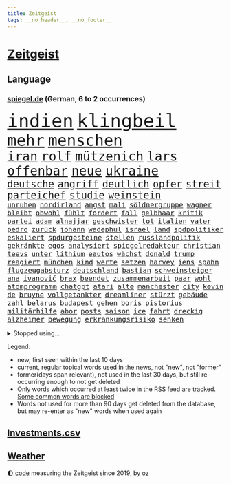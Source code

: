 ```yaml
---
title: Zeitgeist
tags: __no_header__, __no_footer__
---
```


# [Zeitgeist](https://oliz.io/zeitgeist/)

## Language

<h3><a href="https://www.spiegel.de" target="_blank">spiegel.de</a> (German, 6 to 2 occurrences)</h3>
<p style="font-family:monospace">
<span style="font-size:32pt"><a href="news_links.html#indien" class="current">indien</a></span>
<span style="font-size:32pt"><a href="news_links.html#klingbeil" class="current">klingbeil</a></span>
<br>
<span style="font-size:27pt"><a href="news_links.html#mehr" class="current">mehr</a></span>
<span style="font-size:27pt"><a href="news_links.html#menschen" class="current">menschen</a></span>
<br>
<span style="font-size:22pt"><a href="news_links.html#iran" class="current">iran</a></span>
<span style="font-size:22pt"><a href="news_links.html#rolf" class="current">rolf</a></span>
<span style="font-size:22pt"><a href="news_links.html#mützenich" class="current">mützenich</a></span>
<span style="font-size:22pt"><a href="news_links.html#lars" class="current">lars</a></span>
<span style="font-size:22pt"><a href="news_links.html#offenbar" class="current">offenbar</a></span>
<span style="font-size:22pt"><a href="news_links.html#neue" class="current">neue</a></span>
<span style="font-size:22pt"><a href="news_links.html#ukraine" class="current">ukraine</a></span>
<br>
<span style="font-size:17pt"><a href="news_links.html#deutsche" class="current">deutsche</a></span>
<span style="font-size:17pt"><a href="news_links.html#angriff" class="current">angriff</a></span>
<span style="font-size:17pt"><a href="news_links.html#deutlich" class="current">deutlich</a></span>
<span style="font-size:17pt"><a href="news_links.html#opfer" class="current">opfer</a></span>
<span style="font-size:17pt"><a href="news_links.html#streit" class="current">streit</a></span>
<span style="font-size:17pt"><a href="news_links.html#parteichef" class="current">parteichef</a></span>
<span style="font-size:17pt"><a href="news_links.html#studie" class="current">studie</a></span>
<span style="font-size:17pt"><a href="news_links.html#weinstein" class="current">weinstein</a></span>
<br>
<span style="font-size:12pt"><a href="news_links.html#unruhen" class="current">unruhen</a></span>
<span style="font-size:12pt"><a href="news_links.html#nordirland" class="current">nordirland</a></span>
<span style="font-size:12pt"><a href="news_links.html#angst" class="current">angst</a></span>
<span style="font-size:12pt"><a href="news_links.html#mali" class="new">mali</a></span>
<span style="font-size:12pt"><a href="news_links.html#söldnergruppe" class="new">söldnergruppe</a></span>
<span style="font-size:12pt"><a href="news_links.html#wagner" class="current">wagner</a></span>
<span style="font-size:12pt"><a href="news_links.html#bleibt" class="current">bleibt</a></span>
<span style="font-size:12pt"><a href="news_links.html#obwohl" class="current">obwohl</a></span>
<span style="font-size:12pt"><a href="news_links.html#fühlt" class="current">fühlt</a></span>
<span style="font-size:12pt"><a href="news_links.html#fordert" class="current">fordert</a></span>
<span style="font-size:12pt"><a href="news_links.html#fall" class="current">fall</a></span>
<span style="font-size:12pt"><a href="news_links.html#gelbhaar" class="current">gelbhaar</a></span>
<span style="font-size:12pt"><a href="news_links.html#kritik" class="current">kritik</a></span>
<span style="font-size:12pt"><a href="news_links.html#partei" class="current">partei</a></span>
<span style="font-size:12pt"><a href="news_links.html#adam" class="current">adam</a></span>
<span style="font-size:12pt"><a href="news_links.html#alnajjar" class="new">alnajjar</a></span>
<span style="font-size:12pt"><a href="news_links.html#geschwister" class="current">geschwister</a></span>
<span style="font-size:12pt"><a href="news_links.html#tot" class="current">tot</a></span>
<span style="font-size:12pt"><a href="news_links.html#italien" class="current">italien</a></span>
<span style="font-size:12pt"><a href="news_links.html#vater" class="current">vater</a></span>
<span style="font-size:12pt"><a href="news_links.html#pedro" class="current">pedro</a></span>
<span style="font-size:12pt"><a href="news_links.html#zurück" class="current">zurück</a></span>
<span style="font-size:12pt"><a href="news_links.html#johann" class="current">johann</a></span>
<span style="font-size:12pt"><a href="news_links.html#wadephul" class="current">wadephul</a></span>
<span style="font-size:12pt"><a href="news_links.html#israel" class="current">israel</a></span>
<span style="font-size:12pt"><a href="news_links.html#land" class="current">land</a></span>
<span style="font-size:12pt"><a href="news_links.html#spdpolitiker" class="current">spdpolitiker</a></span>
<span style="font-size:12pt"><a href="news_links.html#eskaliert" class="current">eskaliert</a></span>
<span style="font-size:12pt"><a href="news_links.html#spdurgesteine" class="new">spdurgesteine</a></span>
<span style="font-size:12pt"><a href="news_links.html#stellen" class="current">stellen</a></span>
<span style="font-size:12pt"><a href="news_links.html#russlandpolitik" class="new">russlandpolitik</a></span>
<span style="font-size:12pt"><a href="news_links.html#gekränkte" class="new">gekränkte</a></span>
<span style="font-size:12pt"><a href="news_links.html#egos" class="new">egos</a></span>
<span style="font-size:12pt"><a href="news_links.html#analysiert" class="current">analysiert</a></span>
<span style="font-size:12pt"><a href="news_links.html#spiegelredakteur" class="current">spiegelredakteur</a></span>
<span style="font-size:12pt"><a href="news_links.html#christian" class="current">christian</a></span>
<span style="font-size:12pt"><a href="news_links.html#teevs" class="current">teevs</a></span>
<span style="font-size:12pt"><a href="news_links.html#unter" class="current">unter</a></span>
<span style="font-size:12pt"><a href="news_links.html#lithium" class="current">lithium</a></span>
<span style="font-size:12pt"><a href="news_links.html#eautos" class="current">eautos</a></span>
<span style="font-size:12pt"><a href="news_links.html#wächst" class="current">wächst</a></span>
<span style="font-size:12pt"><a href="news_links.html#donald" class="current">donald</a></span>
<span style="font-size:12pt"><a href="news_links.html#trump" class="current">trump</a></span>
<span style="font-size:12pt"><a href="news_links.html#reagiert" class="current">reagiert</a></span>
<span style="font-size:12pt"><a href="news_links.html#münchen" class="current">münchen</a></span>
<span style="font-size:12pt"><a href="news_links.html#kind" class="current">kind</a></span>
<span style="font-size:12pt"><a href="news_links.html#werte" class="current">werte</a></span>
<span style="font-size:12pt"><a href="news_links.html#setzen" class="current">setzen</a></span>
<span style="font-size:12pt"><a href="news_links.html#harvey" class="current">harvey</a></span>
<span style="font-size:12pt"><a href="news_links.html#jens" class="current">jens</a></span>
<span style="font-size:12pt"><a href="news_links.html#spahn" class="current">spahn</a></span>
<span style="font-size:12pt"><a href="news_links.html#flugzeugabsturz" class="current">flugzeugabsturz</a></span>
<span style="font-size:12pt"><a href="news_links.html#deutschland" class="current">deutschland</a></span>
<span style="font-size:12pt"><a href="news_links.html#bastian" class="new">bastian</a></span>
<span style="font-size:12pt"><a href="news_links.html#schweinsteiger" class="new">schweinsteiger</a></span>
<span style="font-size:12pt"><a href="news_links.html#ana" class="current">ana</a></span>
<span style="font-size:12pt"><a href="news_links.html#ivanović" class="new">ivanović</a></span>
<span style="font-size:12pt"><a href="news_links.html#brax" class="new">brax</a></span>
<span style="font-size:12pt"><a href="news_links.html#beendet" class="current">beendet</a></span>
<span style="font-size:12pt"><a href="news_links.html#zusammenarbeit" class="current">zusammenarbeit</a></span>
<span style="font-size:12pt"><a href="news_links.html#paar" class="current">paar</a></span>
<span style="font-size:12pt"><a href="news_links.html#wohl" class="current">wohl</a></span>
<span style="font-size:12pt"><a href="news_links.html#atomprogramm" class="current">atomprogramm</a></span>
<span style="font-size:12pt"><a href="news_links.html#chatgpt" class="current">chatgpt</a></span>
<span style="font-size:12pt"><a href="news_links.html#atari" class="new">atari</a></span>
<span style="font-size:12pt"><a href="news_links.html#alte" class="current">alte</a></span>
<span style="font-size:12pt"><a href="news_links.html#manchester" class="current">manchester</a></span>
<span style="font-size:12pt"><a href="news_links.html#city" class="current">city</a></span>
<span style="font-size:12pt"><a href="news_links.html#kevin" class="current">kevin</a></span>
<span style="font-size:12pt"><a href="news_links.html#de" class="current">de</a></span>
<span style="font-size:12pt"><a href="news_links.html#bruyne" class="current">bruyne</a></span>
<span style="font-size:12pt"><a href="news_links.html#vollgetankter" class="new">vollgetankter</a></span>
<span style="font-size:12pt"><a href="news_links.html#dreamliner" class="new">dreamliner</a></span>
<span style="font-size:12pt"><a href="news_links.html#stürzt" class="current">stürzt</a></span>
<span style="font-size:12pt"><a href="news_links.html#gebäude" class="current">gebäude</a></span>
<span style="font-size:12pt"><a href="news_links.html#zahl" class="current">zahl</a></span>
<span style="font-size:12pt"><a href="news_links.html#belarus" class="current">belarus</a></span>
<span style="font-size:12pt"><a href="news_links.html#budapest" class="current">budapest</a></span>
<span style="font-size:12pt"><a href="news_links.html#gehen" class="current">gehen</a></span>
<span style="font-size:12pt"><a href="news_links.html#boris" class="current">boris</a></span>
<span style="font-size:12pt"><a href="news_links.html#pistorius" class="current">pistorius</a></span>
<span style="font-size:12pt"><a href="news_links.html#militärhilfe" class="new">militärhilfe</a></span>
<span style="font-size:12pt"><a href="news_links.html#abor" class="current">abor</a></span>
<span style="font-size:12pt"><a href="news_links.html#posts" class="current">posts</a></span>
<span style="font-size:12pt"><a href="news_links.html#saison" class="current">saison</a></span>
<span style="font-size:12pt"><a href="news_links.html#ice" class="current">ice</a></span>
<span style="font-size:12pt"><a href="news_links.html#fahrt" class="current">fahrt</a></span>
<span style="font-size:12pt"><a href="news_links.html#dreckig" class="new">dreckig</a></span>
<span style="font-size:12pt"><a href="news_links.html#alzheimer" class="current">alzheimer</a></span>
<span style="font-size:12pt"><a href="news_links.html#bewegung" class="current">bewegung</a></span>
<span style="font-size:12pt"><a href="news_links.html#erkrankungsrisiko" class="new">erkrankungsrisiko</a></span>
<span style="font-size:12pt"><a href="news_links.html#senken" class="current">senken</a></span>
</p>
<details>
<summary>Stopped using...</summary>
<p class="former" style="font-size:12pt">
linie(1695) arbeitete(1694) richten(1694) antreten(1693) arbeitsplatz(1692) italiens(1692) positionen(1692) privaten(1692) st(1692) verteilt(1692) geändert(1691) geholt(1690) bedenken(1689) beschluss(1689) doppelt(1689) gastgeber(1689) gelassen(1689) geschlossen(1689) rufen(1689) schatten(1689) villa(1689) also(1688) besetzt(1688) einstieg(1688) geflüchteten(1688) geliefert(1688) hört(1688) morgen(1688) planen(1688) reichte(1688) überwinden(1688) gas(1687) hätten(1687) kurzfristig(1687) lösen(1687) spott(1687) zeugen(1687) 2016(1686) entschädigung(1686) favoriten(1686) reformen(1686) rest(1686) sinnvoll(1686) suchen(1686) autobahn(1685) bundesweit(1685) erbe(1685) hinaus(1685) hinterlassen(1685) jedem(1685) skandal(1685) smartphone(1685) usamerikaner(1685) abstimmen(1684) radikale(1684) signal(1684) verpassen(1684) zeitweise(1684) 10000(1683) ausbau(1683) heftig(1683) rät(1683) solidarität(1683) unterschiedlich(1683) krank(1682) meinem(1682) sichern(1682) aufsehen(1681) regen(1681) versprochen(1681) appell(1680) fußballer(1680) hotels(1680) hubertus(1680) lief(1680) remis(1680) richtet(1680) stoßen(1680) folgte(1679) inszeniert(1679) profitiert(1679) längere(1678) veranstalter(1678) geschäftsführer(1677) argentinien(1676) körperverletzung(1675) porsche(1674) republik(1674) taliban(1674) weckt(1674) berater(1673) enden(1672) möglicherweise(1672) gering(1671) jüngere(1670) landete(1670) großem(1669) rechtzeitig(1669) auflagen(1667) spannungen(1667) katholischen(1666) favorit(1663) cduchef(1662) stürzen(1661) wendet(1660) aussehen(1659) automatisch(1659) informiert(1655) abstieg(1653) bangen(1653) schützt(1649) möglichkeiten(1648) staatlichen(1642) karlsruhe(1634) sammeln(1629) maschinen(1621) sachen(1614) langjährige(1582) investor(1514) krieges(1464) vorsicht(1449) jahresende(1447) zugestimmt(1403) umkämpften(1380) gestern(1379) nfl(1337) eingeführt(1327) militärischen(1279) tradition(1276) faeser(1245) nancy(1245) gefechte(1240) spielern(1221) emotionalen(1205) flughäfen(1198) brandenburger(1169) 48(1142) ausstieg(1138) regieren(1121) umstände(1120) gefällt(1110) libanon(1093) trans(1058) dach(1041) durchs(1018) überreste(999) einsamkeit(976) staatsanwalt(964) ulm(930) steigern(898) kieler(887) mag(880) überschritten(880) kongo(879) emotionale(871) aussieht(870) erleidet(868) sachsens(867) openai(853) vorstandschef(849) leon(847) freiwillige(846) unruhe(832) brauche(829) panik(828) spiegelreport(814) gala(812) höhepunkt(808) fakten(807) rio(806) älteren(801) wiederwahl(789) erforscht(758) küche(744) 9(735) pilot(734) beruft(725) ford(724) sandra(718) erkennt(717) verriet(709) obersten(703) auflösung(699) überlegen(698) rechtsruck(696) stellenabbau(695) afdpolitiker(684) hunde(681) vormittag(677) gedreht(653) genossen(653) torwart(653) pauli(652) chancenlos(650) stoppte(649) kandidiert(648) dauerte(640) fraktion(636) ausbruch(607) 43(600) management(600) besetzung(599) kundgebungen(596) version(596) lahmgelegt(594) taugen(588) gazastreifens(581) beschuldigte(556) beyoncé(552) erfahrung(548) magic(547) ehepaar(546) geheimnisse(544) figur(543) großstädten(537) mindestlohn(531) stuttgarter(526) aufstellen(525) anhebung(524) grundgesetz(515) zeitalter(514) 28(513) oma(513) verkünden(513) grande(512) cdu/csu(495) anthony(494) audi(492) schritten(491) südkoreanischen(489) sap(487) ausgang(480) piloten(480) dreharbeiten(479) 160(478) zweieinhalb(474) anforderungen(465) blau(455) unmöglich(455) 17jähriger(454) mitspieler(452) riesiger(451) kostenlosen(450) rheinmetall(448) falschinformationen(447) sitze(447) major(444) rihanna(444) marihuana(438) bodo(432) alec(430) baldwin(430) vertritt(430) balkon(421) ernannt(417) thyssenkrupp(415) bekannter(413) empfinden(413) leidenschaft(408) ursachen(408) kirchen(407) oberster(407) verspielt(399) zahlreicher(399) verunsichert(398) wittert(396) handwerk(394) protokoll(389) vorstellung(389) normalität(388) verbessert(385) erdgas(382) besuchte(381) leitete(379) perfekt(378) späten(377) reiz(374) reus(372) polarisiert(371) übel(368) flick(367) hansi(367) wahlergebnis(367) weltkriegs(365) eingesperrt(358) grand(355) regierungspartei(352) nervös(346) lügt(345) magie(344) geschäftsmann(343) indische(342) alliierten(337) häusliche(337) zeitplan(336) gefangen(332) jemandem(332) kümmern(332) verstärken(331) arabische(329) strebt(329) medikamente(325) kuriosen(324) verfügbar(324) kandidieren(319) homeoffice(318) stabilität(318) jährlich(316) katzen(316) wahlerfolg(312) café(311) spdabgeordneter(307) zentrales(305) abbrechen(300) regierungsbildung(300) sprengstoff(300) schwach(298) berechnet(297) metropolen(294) elbe(292) kriege(290) rufe(289) vertretern(288) betriebsrat(287) ausreise(286) kürzungen(286) frontal(283) brandanschlägen(282) erleichtern(280) reichlich(280) venezuelas(280) karlsruher(278) unabhängigkeit(277) ausgetauscht(275) flüchtet(272) echt(271) anhängern(270) bauarbeiten(268) aken(265) beweis(265) nachhaltig(265) winkt(263) biografie(262) parallelen(262) eilig(261) baku(260) holstein(259) 007(258) legendären(257) trost(257) eingestuft(256) gebraucht(255) angeschossen(253) commerzbank(252) doku(251) bruchteil(250) spiegelrecherchen(249) 71(247) aleksandar(247) festgehalten(247) thriller(247) aufeinandertreffen(246) begrüßt(245) gescheiterten(244) erholung(243) einkaufen(242) unicredit(240) ausgerichtet(239) eingeliefert(237) räumte(237) unbeeindruckt(237) nachlesen(236) strohe(235) söhne(232) mohamed(230) adhs(229) minderheit(229) liveticker(228) vertraute(228) zulasten(228) drastischen(226) frische(226) superkraft(226) einmischung(224) flugobjekte(224) bewerber(222) houston(220) bundesparteitag(219) option(218) gebäuden(217) rb(217) sprüchen(217) vereint(215) regierungschefs(214) fragt(213) apokalypse(212) busse(212) humanitärer(212) einwanderer(211) flutkatastrophe(209) vereine(209) wachsenden(208) tobias(207) kategorien(206) veranlasste(201) nordkoreanische(200) kurdische(199) unfällen(199) coup(198) soccer(198) erschienen(197) mexico(196) titelgewinn(196) ausstellung(194) ausländischer(193) hamburgs(193) justizministerium(190) zuschüsse(190) empfangen(189) zielscheibe(189) solange(188) runden(187) bürgerkriegsland(186) ansprache(185) verstanden(185) installieren(184) mobile(184) kommendes(183) smartwatch(183) kaiserslautern(182) kommissarin(182) wirtschaftsweise(182) fire(181) postet(180) vermuten(180) antritt(179) kunststück(178) gestorbenen(177) vergangenes(177) vertrauten(177) begehrt(175) betreuung(175) wiese(175) australiens(174) oscarpreisträger(173) zeitnah(173) akuter(172) männlichen(172) rituale(172) vorsorgen(172) besonderer(169) konklave(169) patientenakte(169) erinnerte(168) extra(168) janeiro(168) kardinal(168) traurig(168) altkanzlerin(166) marsalek(165) pius(165) wahrnehmen(163) mobilen(162) fortsetzen(161) regierenden(161) sportchef(161) würdig(161) netzentgelte(160) preisunterschied(160) gefolgt(159) spurensuche(159) blockt(158) sage(157) verzicht(157) ausnahmen(156) rassistisches(156) psychisch(155) flagge(154) abschaffung(153) denkwürdige(153) kaiser(153) zueinander(153) schmuggel(152) selbstständige(152) befreundet(151) ei(151) erinnerungslücken(151) ordnung(151) pfefferspray(151) stille(151) fehlten(150) stollen(150) aufständische(149) bulgarien(149) community(149) ticken(149) schwerem(148) übersetzer(148) abstiegskampf(147) abwarten(147) digitales(147) getränke(145) nissan(145) motto(144) verpacken(144) exwirecardvorstand(143) atomkraft(142) elektronischen(142) physiker(142) batteriehersteller(141) bewertung(141) exminister(141) kidman(141) melnyk(141) topform(141) traumtor(141) gläubigen(140) todesfahrt(140) dialog(139) kapitulation(139) rennfahrers(139) schnitzer(139) ämter(139) insolvenzverfahren(138) gegenspieler(137) grippe(136) juristische(136) umbenennen(136) anfangen(135) schlüsselspieler(135) solaranlagen(135) abzocke(134) eupolitiker(134) rücksicht(134) bewegte(132) bella(131) gates(131) bewaffneten(130) bewegtes(130) gekostet(130) gewöhnen(130) ramsey(130) dicken(129) privileg(129) wohnort(129) dänemarks(128) einführung(128) lehrern(128) traumata(128) übernommen(128) freistellung(126) supermarktkasse(126) umlauf(126) veränderte(126) kapern(125) selbstversuch(125) w(125) getrennte(124) rechtspopulismus(123) übereinander(123) häuslicher(122) paypal(122) spdmann(122) uk(122) vučić(122) skandalen(121) gentleman(120) powell(120) spioniert(120) eifel(119) plakate(118) unterlagen(118) außenhandel(116) totes(116) vierter(116) bombe(115) gereicht(115) inne(114) linkenchef(114) pakistanische(113) verhängten(113) boom(112) chile(112) echo(112) offizielles(112) unterlief(112) zettel(112) importverbot(111) siegte(111) spitzen(111) auffälliger(110) carney(110) gewissen(110) gibson(110) internationales(110) pakistans(110) aufmarsch(109) blog(109) medwedew(109) sammelklage(109) taskforce(109) chilenischen(108) 34jährige(107) direktorin(107) millionenfach(107) vize(107) aufstiegsrennen(106) begrenzung(106) kanzleramtschef(106) luise(105) experimentiert(104) verstrickt(104) importieren(103) sicherheitsrat(103) sauber(102) tanzt(102) fossile(101) dächer(100) erlösung(100) fingerabdrücke(100) frühstück(100) prioritäten(100) timothy(100) protestwelle(99) durchbricht(98) fedchef(98) jerome(98) laptop(98) lng(98) verhältnisse(98) verzeichnen(98) ankara(97) flüssigerdgas(97) abweichler(96) angegangen(96) maßstab(95) rosen(95) zugenommen(95) beschießen(94) utah(94) dunklen(93) emotional(93) geheimnisvolle(92) ramelow(92) rohstoffdeal(92) rsf(92) wimbledon(92) berechnen(91) gazakonflikt(91) gewählte(91) kappt(91) adactest(90) out(90) rechtfertigt(90) relegationsplatz(90) reservisten(90) verschlanken(90) befund(89) billigware(89) drakonischen(89) marktlücke(89) ökonomischen(89) überraschendes(89) 70000(88) raumsonde(88) tu(88) unklarheit(88) überraschen(88) afdeuropaabgeordnete(87) begrenzen(87) bystron(87) ehrenpräsident(87) einfuhr(87) einschätzen(87) löscharbeiten(87) petr(87) shows(87) strikt(87) verübt(87) widerlich(87) 68jährige(86) arbeitskraft(86) darfur(86) bündnisse(85) krempelt(85) souveräner(85) stammsitz(85) expertinnen(84) fraktionsvorsitzende(84) hindurch(84) leverkusens(84) salzburg(84) schockierte(84) tunnel(84) bestritten(83) fazit(83) gescheiterter(83) grundordnung(83) trauung(83) verhandlungstisch(83) 25jähriger(82) ausreisen(82) bp(82) perth(82) ukrainekurs(82) verblüffend(82) hochrangiger(81) rentenniveau(81) ressourcen(81) schreiten(81) swinton(81) tana(81) tilda(81) albanese(80) debütalbum(80) freiheitlichdemokratische(80) g(80) minen(80) salford(80) strukturen(80) systems(80) umzug(80) ausgangsposition(79) bulgarische(79) fantastische(79) großzügiger(79) personengruppe(79) saisonende(79) sowjetunion(79) uganda(79) venus(79) 115(78) beigeschmack(78) gesamtes(78) if(78) kigenerierte(78) rekonstruiert(78) tribüne(78) flüssigkeit(77) gesundheitlicher(77) oberhaupt(77) unberechenbar(77) a$ap(76) billige(76) chinageschäft(76) erneuerte(76) gratulierte(76) groben(76) labore(76) ladenkasse(76) rocky(76) usrapper(76) vergebens(76) wachen(76) wahlbeteiligung(76) leistungen(75) todesursache(75) arbeiterpartei(74) atlético(74) gegenreaktion(74) luftballons(74) täteropferumkehr(74) versöhnung(74) abiturienten(73) detmold(73) kopfverletzungen(73) wählbar(73) beteiligte(72) entwicklungshilfe(72) miterlebt(72) perfektes(72) referee(72) sozialdemokratische(72) artenschutz(71) berry(71) beträgt(71) jochen(71) spdvorsitzende(71) stadtderby(71) taucher(71) trauermarsch(71) keim(70) sbahnhof(70) traute(70) uralten(70) vierteljahrhundert(70) 14jährigen(69) altmeister(69) detail(69) flugverkehr(69) mobbing(69) produkten(69) scham(69) abspaltung(68) chicago(68) entscheide(68) gebunden(68) gegenvorschlag(68) hein(68) lwiw(68) sicherheitsberater(68) turbulenzen(68) beratungen(67) dunkelziffer(67) missachtet(67) trainern(67) unterlegen(67) vermieden(67) überwindet(67) erstach(66) gehackt(66) lake(66) skype(66) unterzeichnen(66) experimente(65) flügen(65) leopardenmuster(65) niederlegen(65) survive(65) grenzwerte(64) grundlage(64) jahrelanger(64) ussoldaten(64) verkam(64) deutschlandtrend(63) geklettert(63) kellerduell(63) moderna(63) nationaler(63) neige(63) radtour(63) vermögens(63) waldbrand(63) besserer(62) oman(62) sondiert(62) amann(61) begehren(61) eskapaden(61) löhnen(61) melanie(61) rütteln(61) usfirmen(61) überflüssig(61) begrüßte(60) bergungsarbeiten(60) einmischen(60) erkranken(60) gewinnrückgang(60) pay(60) perücke(60) msci(59) steuerbehörde(59) brasilianische(58) fred(58) gagas(58) parnass(58) peggy(58) zeitgemäß(58) ökologischen(58) ancelotti(57) asylsystems(57) berlinschöneberg(57) einschließlich(57) starkregen(57) verhungern(57) durst(56) meeres(56) psychotherapeutin(56) rückendeckung(56) umweltorganisationen(56) verbündeter(56) brisbane(55) fehlerhaften(55) relax(55) sunnitischen(55) zittert(55) bayernprofi(54) hoffman(54) ratlosigkeit(54) verabschiedete(54) besprechen(53) cave(53) euaußenminister(53) hurra(53) inhaftierung(53) jerusalem(53) legendäres(53) wels(53) wolfsburgtrainer(53) ai(52) dienstleister(52) erteilt(52) europaminister(52) gefährlichsten(52) großmacht(52) instabiler(52) whatsappchats(52) abweichlern(51) events(51) minderheiten(51) poleposition(51) schauspiel(51) schmäht(51) schwul(51) volkszählung(51) wehrmacht(51) anbietern(50) beschränkter(50) bonner(50) geistliche(50) haftung(50) modernster(50) monatelangen(50) rekordtief(50) sprengkörper(50) wertvolle(50) columbia(49) drusen(49) fürsprecher(49) haltern(49) intransparenten(49) kopie(49) nachbarschaft(49) verhandler(49) wirksamkeit(49) frisch(48) heimliche(48) hintereinander(48) rolex(48) serbische(48) vertriebenen(48) feiertags(47) installierte(47) kiefer(47) professionell(47) spdvorsitz(47) covid19(46) entzogen(46) intensiven(46) judy(46) kritischer(46) lebendig(46) milliardensumme(46) ministeramt(46) pillen(46) bemerkenswerter(45) diaspora(45) glückliches(45) nullnummer(45) oberbürgermeisters(45) rückten(45) sensiblen(45) vermisster(45) 450(44) ansagen(44) ermordete(44) feministin(44) paartherapie(44) parade(44) susan(44) verliebt(44) barry(43) brodelt(43) mclarenpilot(43) msciworld(43) normale(43) verstolperte(43) energiehunger(42) machthabers(42) maximal(42) alphonso(41) davies(41) ostern(41) dr(40) einhaltung(40) fahrräder(40) jungs(40) leitartikel(40) mls(40) palästinensertuchs(40) psychischen(40) brooke(39) bundespartei(39) clásico(39) einberufungsbescheide(39) scholz’(39) 23jähriger(38) bahnt(38) geschosse(38) manfred(38) topteams(38) dreistellige(37) erlernen(37) erreichbar(37) friedensnobelpreisträger(37) hessens(37) kaja(37) messis(37) nichtbinär(37) propagandavideo(37) spiegelkorrespondentin(37) bananenschalen(36) europaparlament(36) lava(36) peinlichen(36) rey(36) summen(36) usstar(36) ermahnt(35) feuerwehrmann(35) kamerun(35) lemke(35) ministerposten(35) strompreise(35) verfolger(35) vorweisen(35) wisse(35) 133(34) grenzgebiet(34) hospital(34) palma(34) sensation(34) trennte(34) tshirt(34) abgelöst(33) besprochen(33) beteuerte(33) kämpften(33) messe(33) nhl(33) schwachstellen(33) spielkonsole(33) verschiebung(33) wiedergewählt(33) durchgefallen(32) girl(32) kost(32) sieges(32) verheiratet(32) zeitz(32) drogenschmuggel(31) euvergleich(31) giovanna(31) kylian(31) mbappé(31) sektoren(31) sicherheitsforscher(31) zollkeule(31) golfstaaten(30) hahn(30) messerattentäter(30) residenz(30) besitzen(29) dortigen(29) milliardenbetrag(29) nsdap(29) unseld(29) vonovia(29) zollgespräche(29) bestritt(28) bolivien(28) car(28) helge(28) quote(28) regenfällen(28) umweltverbände(28) zeichner(28) 168(27) digitalministerium(27) durchfall(27) erkannt(27) freundschaften(27) gegenseitig(27) geschieden(27) misstrauen(27) standing(27) espresso(26) koalitionsvertrags(26) schämen(26) spdbasis(26) staatsgebiet(26) witz(26) abgaben(25) bibliothek(25) machtfülle(25) neuköllner(25) reiseplanung(25) zeitlebens(25) bistum(24) datenbank(24) geisterfahrer(24) gemäß(24) journal(24) katholiken(24) label(24) musicals(24) netflixcharts(24) portal(24) übernahmeangebot(24) eindeutige(23) eintragen(23) norddeutsche(23) rennstall(23) verschwörung(23) arzneimitteln(22) blitzeinschläge(22) ermutigen(22) gedemütigt(22) schockierend(22) schränkt(22) batterien(21) darmanin(21) faden(21) geheime(21) landesverband(21) näherte(21) spritzen(21) wanderte(21) wohnsitz(21) feier(20) freundinnen(20) gekapert(20) missfallen(20) parteiinterne(20) großmutter(19) grundlagenforschung(19) politikum(19) sevilla(19) 59(18) ebay(18) kardinäle(18) mitgliedern(18) testet(18) weltkriegsgedenken(18) durchhalten(17) gebaute(17) kabine(17) stritt(17) beamtinnen(16) emirate(16) frühzeitig(16) geheimtreffen(16) islamabad(16) jediritter(16) kaschmir(16) kerl(16) leipzigs(16) nachbarin(16) papstwahl(16) rewechef(16) schwindel(16) schäfer(16) steuerbefreiung(16) stutzig(16) timing(16) topklubs(16) zutiefst(16) betreffen(15) groll(15) speed(15) usrichterin(15) zolldeal(15) abschauen(14) bezogen(14) gullydeckel(14) guttenberg(14) kapelle(14) karltheodor(14) kindliche(14) sixtinischen(14) susanne(14) friede(13) gehirnerschütterung(13) gesamter(13) herren(13) kees(13) papamobil(13) pikante(13) restaurant(13) schwarzer(13) wonderen(13) 1998(12) csd(12) derbe(12) exnationalspieler(12) kandidierte(12) namenswahl(12) unbeliebter(12) verdankt(12) bundeswirtschaftsministerin(11) cduchefs(11) koffer(11) schutzmaßnahmen(11)
</p>
</details>
<p>Legend:
<ul>
<li><span class="new">new</span>, first seen within the last 10 days</li>
<li><span class="current">current</span>, regular topical words used in the news, not "new", not "former"</li>
<li><span class="former">former(days span relevant)</span>, not used in the last 30 days, but still re-occurring enough to not get deleted</li>
<li>Only words which occurred at least twice in the RSS feed are tracked. <a href="language/filters.py">Some common words are blocked</a></li>
<li>Words not used for more than 90 days get deleted from the database, but may re-enter as "new" words when used again</li>
</ul>
</p>

## [Investments](investments.html)[.csv](investments.csv)

## [Weather](weather.html)

<footer>
<a href="javascript:toggleTheme()" class="nav">🌓</a>
<a href="https://github.com/ooz/zeitgeist">code</a> measuring the Zeitgeist since 2019, by <a href="https://oliz.io">oz</a>
</footer>
